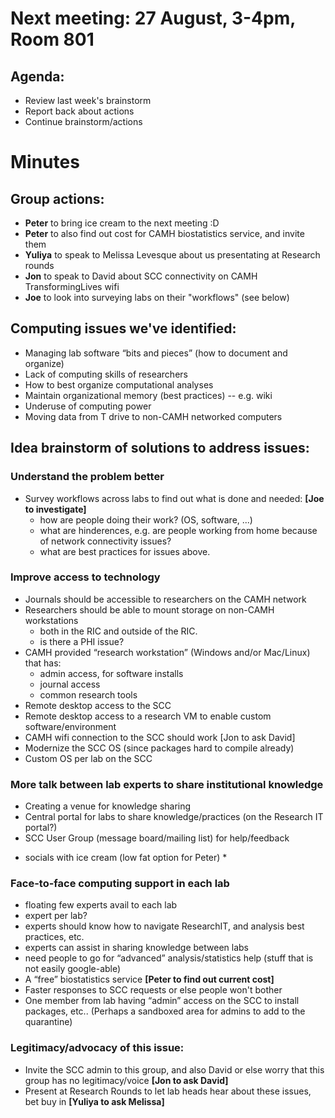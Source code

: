 
# Next meeting: 27 August, 3-4pm, Room 801 
## Agenda: 
- Review last week's brainstorm
- Report back about actions
- Continue brainstorm/actions

# Minutes
## Group actions: 
- **Peter** to bring ice cream to the next meeting :D
- **Peter** to also find out cost for CAMH biostatistics service, and invite them
- **Yuliya** to speak to Melissa Levesque about us presentating at Research rounds
- **Jon** to speak to David about SCC connectivity on CAMH TransformingLives wifi
- **Joe** to look into surveying labs on their "workflows" (see below)

## Computing issues we've identified: 
- Managing lab software “bits and pieces” (how to document and organize)
- Lack of computing skills of researchers
- How to best organize computational analyses
- Maintain organizational memory (best practices) -- e.g. wiki
- Underuse of computing power
- Moving data from T drive to non-CAMH networked computers

## Idea brainstorm of solutions to address issues:
### Understand the problem better
- Survey workflows across labs to find out what is done and needed: **[Joe to
  investigate]**
  - how are people doing their work? (OS, software, ...)
  - what are hinderences, e.g. are people working from home because of network
    connectivity issues?
  - what are best practices for issues above. 

### Improve access to technology
- Journals should be accessible to researchers on the CAMH network
- Researchers should be able to mount storage on non-CAMH workstations
  - both in the RIC and outside of the RIC. 
  - is there a PHI issue?
- CAMH provided “research workstation” (Windows and/or Mac/Linux) that has: 
  - admin access, for software installs
  - journal access
  - common research tools
- Remote desktop access to the SCC
- Remote desktop access to a research VM to enable custom software/environment
- CAMH wifi connection to the SCC should work [Jon to ask David]
- Modernize the SCC OS (since packages hard to compile already)
- Custom OS per lab on the SCC 

### More talk between lab experts to share institutional knowledge
- Creating a venue for knowledge sharing
- Central portal for labs to share knowledge/practices (on the Research IT
  portal?)
- SCC User Group (message board/mailing list) for help/feedback
* socials with ice cream (low fat option for Peter) *

### Face-to-face computing support in each lab
- floating few experts avail to each lab
- expert per lab?
- experts should know how to navigate ResearchIT, and analysis best practices,
  etc.
- experts can assist in sharing knowledge between labs
- need people to go for “advanced” analysis/statistics help (stuff that is not
  easily google-able)
- A “free” biostatistics service **[Peter to find out current cost]**
- Faster responses to SCC requests or else people won't bother
- One member from lab having “admin” access on the SCC to install packages,
  etc.. (Perhaps a sandboxed area for admins to add to the quarantine)

### Legitimacy/advocacy of this issue: 
- Invite the SCC admin to this group, and also David or else worry that this
  group has no legitimacy/voice **[Jon to ask David]**
- Present at Research Rounds to let lab heads hear about these issues, bet buy
  in **[Yuliya to ask Melissa]**
